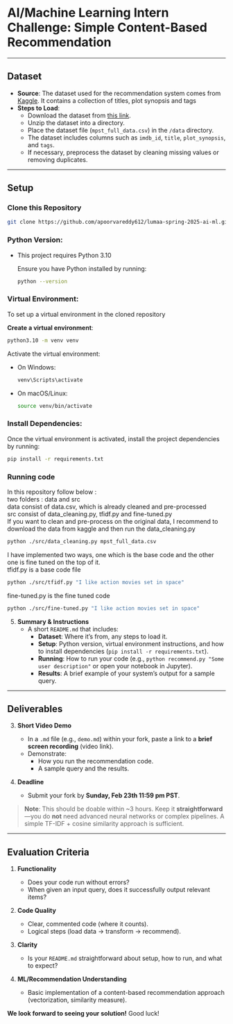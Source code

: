 # AI/Machine Learning Intern Challenge: Simple Content-Based Recommendation
---
## Dataset

- **Source**: The dataset used for the recommendation system comes from [Kaggle](https://www.kaggle.com/datasets/cryptexcode/mpst-movie-plot-synopses-with-tags/data). It contains a collection of titles, plot synopsis and tags
- **Steps to Load**:
  - Download the dataset from [this link](https://www.kaggle.com/datasets/cryptexcode/mpst-movie-plot-synopses-with-tags/data).
  - Unzip the dataset into a directory.
  - Place the dataset file (`mpst_full_data.csv`) in the `/data` directory.
  - The dataset includes columns such as `imdb_id`, `title`, `plot_synopsis`, and `tags`.
  - If necessary, preprocess the dataset by cleaning missing values or removing duplicates.

---

## Setup
### Clone this Repository
 ```bash
 git clone https://github.com/apoorvareddy612/lumaa-spring-2025-ai-ml.git
 ```
### Python Version:
- This project requires Python 3.10

  Ensure you have Python installed by running:
  ```bash
  python --version
  ```
### Virtual Environment:
To set up a virtual environment in the cloned repository

**Create a virtual environment**:
  ```bash
  python3.10 -m venv venv
  ```
Activate the virtual environment:
- On Windows:
  ```bash
  venv\Scripts\activate
  ```
- On macOS/Linux:
  ```bash
  source venv/bin/activate
  ```
### Install Dependencies:
Once the virtual environment is activated, install the project dependencies by running:
 ```bash
 pip install -r requirements.txt
 ```
### Running code  
In this repository follow below : \
two folders : data and src \
data consist of data.csv, which is already cleaned and pre-processed \
src consist of data_cleaning.py, tfidf.py and fine-tuned.py \
If you want to clean and pre-process on the original data, I recommend to download the data from kaggle and then run the data_cleaning.py 
  ```bash
  python ./src/data_cleaning.py mpst_full_data.csv
  ```
I have implemented two ways, one which is the base code and the other one is fine tuned on the top of it. \
tfidf.py is a base code file 
  ```bash
  python ./src/tfidf.py "I like action movies set in space"
  ```
fine-tuned.py is the fine tuned code
  ```bash
  python ./src/fine-tuned.py "I like action movies set in space"
  ```

5. **Summary & Instructions**  
   - A short `README.md` that includes:
     - **Dataset**: Where it’s from, any steps to load it.  
     - **Setup**: Python version, virtual environment instructions, and how to install dependencies (`pip install -r requirements.txt`).  
     - **Running**: How to run your code (e.g., `python recommend.py "Some user description"` or open your notebook in Jupyter).  
     - **Results**: A brief example of your system’s output for a sample query.

---

## Deliverables

3. **Short Video Demo**  
   - In a `.md` file (e.g., `demo.md`) within your fork, paste a link to a **brief screen recording** (video link).  
   - Demonstrate:
     - How you run the recommendation code.  
     - A sample query and the results.

4. **Deadline**  
   - Submit your fork by **Sunday, Feb 23th 11:59 pm PST**.

> **Note**: This should be doable within ~3 hours. Keep it **straightforward**—you do **not** need advanced neural networks or complex pipelines. A simple TF-IDF + cosine similarity approach is sufficient.

---

## Evaluation Criteria

1. **Functionality**  
   - Does your code run without errors?  
   - When given an input query, does it successfully output relevant items?

2. **Code Quality**  
   - Clear, commented code (where it counts).  
   - Logical steps (load data → transform → recommend).

3. **Clarity**  
   - Is your `README.md` straightforward about setup, how to run, and what to expect?

4. **ML/Recommendation Understanding**  
   - Basic implementation of a content-based recommendation approach (vectorization, similarity measure).

**We look forward to seeing your solution!** Good luck!
